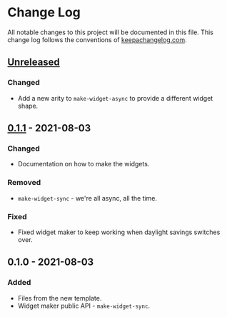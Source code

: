 # Change Log
All notable changes to this project will be documented in this file. This change log follows the conventions of [keepachangelog.com](http://keepachangelog.com/).

## [Unreleased]
### Changed
- Add a new arity to `make-widget-async` to provide a different widget shape.

## [0.1.1] - 2021-08-03
### Changed
- Documentation on how to make the widgets.

### Removed
- `make-widget-sync` - we're all async, all the time.

### Fixed
- Fixed widget maker to keep working when daylight savings switches over.

## 0.1.0 - 2021-08-03
### Added
- Files from the new template.
- Widget maker public API - `make-widget-sync`.

[Unreleased]: https://sourcehost.site/your-name/clojure-exercises/compare/0.1.1...HEAD
[0.1.1]: https://sourcehost.site/your-name/clojure-exercises/compare/0.1.0...0.1.1
